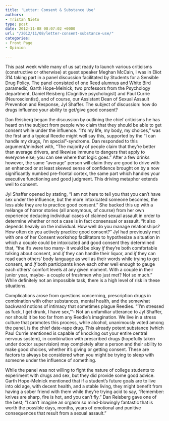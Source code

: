 ```yaml
---
title: 'Letter: Consent & Substance Use'
authors:
- Tristan Nieto
type: post
date: 2012-11-08 08:07:02 +0000
url: "/2012/11/08/letter-consent-substance-use/"
categories:
- Front Page
- Opinion

---
```

This past week while many of us sat ready to launch various criticisms (constructive or otherwise) at guest speaker Meghan McCain, I was in Eliot 314 taking part in a panel discussion facilitated by Students for a Sensible Drug Policy. The panel consisted of one Reed alumnus and White Bird paramedic, Garth Hope-Melnick, two professors from the Psychology department, Daniel Reisberg (Cognitive psychologist) and Paul Currie (Neuroscientist), and of course, our Assistant Dean of Sexual Assault Prevention and Response, Jyl Shaffer. The subject of discussion: how do drugs influence your ability to get/give good consent?

Dan Reisberg began the discussion by outlining the chief criticisms he has heard on the subject from people who claim that they should be able to get consent while under the influence. &#8220;It&#8217;s my life, my body, my choices,&#8221; was the first and a typical Reedie might well say this, supported by the &#8220;I can handle my drugs, I&#8217;m special&#8221;-syndrome. Dan responded to this argument/mindset with, “The majority of people claim that they&#8217;re better than average drivers, and likewise immune to dangers that apply to everyone else; you can see where that logic goes.” After a few drinks however, the same “average” person will claim they are good to drive with an enhanced or at least skewed sense of confidence brought on by a now significantly numbed pre-frontal cortex, the same part which handles your executive functioning and good judgment. This driving metaphor extends well to consent.

Jyl Shaffer opened by stating, “I am not here to tell you that you can’t have sex under the influence, but the more intoxicated someone becomes, the less able they are to practice good consent.” She backed this up with a mélange of horror stories (all anonymous, of course) from her own experience deducing individual cases of claimed sexual assault in order to determine whether or not a case is in fact consensual or assault. “It also depends heavily on the individual. How well do you manage relationships? How often do you actively practice good consent?” Jyl had previously met with one of her Consent workshop facilitators to hypothesize a situation in which a couple could be intoxicated and good consent they determined that, “the if’s were too many- it would be okay _if_ they’re both comfortable talking about consent, and _if_ they can handle their liquor, and _if_ they can read each others’ body language as well as their words while trying to get consent, and _if_ both participants know each other well enough to gauge each others’ comfort levels at any given moment. With a couple in their junior year, maybe- a couple of freshmen who just met? Not so much.” While definitely not an impossible task, there is a high level of risk in these situations.

Complications arose from questions concerning, prescription drugs in combination with other substances, mental health, and the somewhat backward notions of intimacy that sometimes plague Reedies. “’I’m stressed as fuck, I get drunk, I have sex,’”- Not an unfamiliar utterance to Jyl Shaffer, nor should it be too far from any Reedie’s imagination. We live in a stress culture that promotes this process, while alcohol, unanimously voted among the panel, is the chief date-rape drug. This already potent substance (which Paul Currie mentioned is capable of knocking out your entire central nervous system), in combination with prescribed drugs (hopefully taken under doctor supervision) may completely alter a person and their ability to make good choices, whether it’s giving or getting consent. These are factors to always be considered when you might be trying to sleep with someone under the influence of something.

While the panel was not willing to fight the nature of college students to experiment with drugs and sex, but they did provide some good advice. Garth Hope-Melnick mentioned that if a student’s future goals are to live into old age, with decent health, and a stable living, they might benefit from having a sober friend with them while they’re trying acid to say, “Remember: knives are sharp, fire is hot, and you can’t fly.” Dan Reisberg gave one of the best; “I can’t imagine an orgasm so mind-blowingly fantastic that is worth the possible days, months, years of emotional and punitive consequences that result from a sexual assault.”

&nbsp;